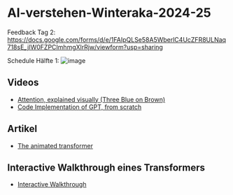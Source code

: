 # AI-verstehen-Winteraka-2024-25
Feedback Tag 2: https://docs.google.com/forms/d/e/1FAIpQLSe58A5WberlC4UcZFR8ULNaq718sE_jIW0FZPCImhmgXlrRjw/viewform?usp=sharing

Schedule Hälfte 1:
![image](https://github.com/user-attachments/assets/c3806bba-053f-4f33-8883-3ab4a20ed82f)



## Videos

- [Attention, explained visually (Three Blue on Brown)](https://www.youtube.com/watch?v=eMlx5fFNoYc&t=269s)
- [Code Implementation of GPT, from scratch](https://www.youtube.com/watch?v=kCc8FmEb1nY)

## Artikel

- [The animated transformer](https://prvnsmpth.github.io/animated-transformer/)

## Interactive Walkthrough eines Transformers

- [Interactive Walkthrough](https://bbycroft.net/llm)

